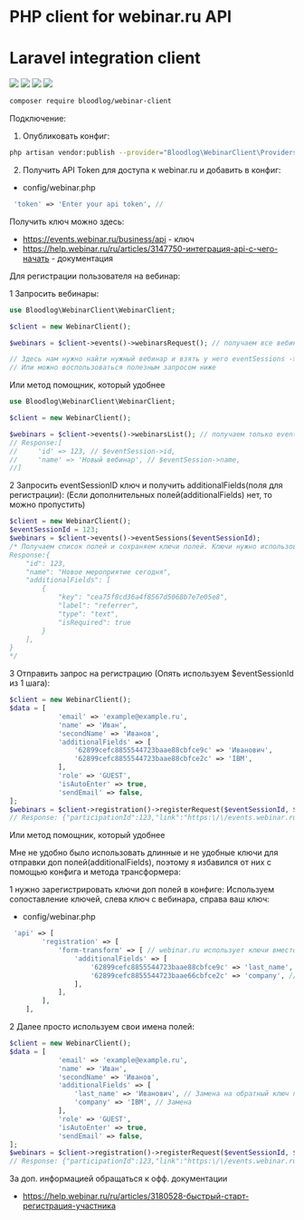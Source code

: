 # PHP client for webinar.ru API
# Laravel integration client

![](https://img.shields.io/badge/PHP-^7.4-blue)
![](https://img.shields.io/badge/PHP-^8.0-blue)
![](https://img.shields.io/badge/Laravel-^6.0-red)
![](https://img.shields.io/badge/version-1.0.0-lightgrey)

```bash 
composer require bloodlog/webinar-client
```


Подключение:
1. Опубликовать конфиг:
```bash 
php artisan vendor:publish --provider="Bloodlog\WebinarClient\Providers\WebinarClientProvider"   
```
2. Получить API Token для доступа к webinar.ru и добавить в конфиг:

* config/webinar.php
```php
 'token' => 'Enter your api token', // 
 ```

Получить ключ можно здесь:
* https://events.webinar.ru/business/api - ключ
* https://help.webinar.ru/ru/articles/3147750-интеграция-api-с-чего-начать - документация


Для регистрации пользователя на вебинар:

1 Запросить вебинары:
```php 
use Bloodlog\WebinarClient\WebinarClient;

$client = new WebinarClient();

$webinars = $client->events()->webinarsRequest(); // получаем все вебинары

// Здесь нам нужно найти нужный вебинар и взять у него eventSessions -> id
// Или можно воспользоваться полезным запросом ниже
```
Или метод помощник, который удобнее  
```php 
use Bloodlog\WebinarClient\WebinarClient;

$client = new WebinarClient();

$webinars = $client->events()->webinarsList(); // получаем только eventSessionId и имя вебинара
// Response:[
//     'id' => 123, // $eventSession->id,
//     'name' => 'Новый вебинар', // $eventSession->name,
//]
```
2 Запросить eventSessionID ключ и получить additionalFields(поля для регистрации):
(Если дополнительных полей(additionalFields) нет, то можно пропустить)
```php 
$client = new WebinarClient();
$eventSessionId = 123;
$webinars = $client->events()->eventSessions($eventSessionId);
/* Получаем список полей и сохраняем ключи полей. Ключи нужно использовать при регистрации пользователей.
Response:{
    "id": 123,
    "name": "Новое мероприятие сегодня",
    "additionalFields": [
        {
            "key": "cea75f8cd36a4f8567d5068b7e7e05e8",
            "label": "referrer",
            "type": "text",
            "isRequired": true
        }
    ],
}    
*/
```
3 Отправить запрос на регистрацию (Опять используем $eventSessionId из 1 шага):
```php 
$client = new WebinarClient();
$data = [
            'email' => 'example@example.ru',
            'name' => 'Иван',
            'secondName' => 'Иванов',
            'additionalFields' => [
                '62899cefc8855544723baae88cbfce9c' => 'Иванович',
                '62899cefc8855544723baae88cbfce2c' => 'IBM',
            ],
            'role' => 'GUEST',
            'isAutoEnter' => true,
            'sendEmail' => false,
];
$webinars = $client->registration()->registerRequest($eventSessionId, $data); 
// Response: {"participationId":123,"link":"https:\/\/events.webinar.ru\/Test\/9232275\/46a222712a0466960b1bf3a432c22054","contactId":654}
```
Или метод помощник, который удобнее

Мне не удобно было использовать длинные и не удобные ключи для отправки доп полей(additionalFields), 
поэтому я избавился от них с помощью конфига и метода трансформера:

1 нужно зарегистрировать ключи доп полей в конфиге:
Используем сопоставление ключей, слева ключ с вебинара, справа ваш ключ:
* config/webinar.php
```php
 'api' => [
        'registration' => [
            'form-transform' => [ // webinar.ru использует ключи вместо наименования полей. После получения ключей для регистрации нужно сопоставить поля
                'additionalFields' => [
                    '62899cefc8855544723baae88cbfce9c' => 'last_name', // Сопоставление по которому будет произведена замена
                    '62899cefc8855544723baae66cbfce2c' => 'company', // Сопоставление по которому будет произведена замена
                ],
            ],
        ],
    ],
 ```
2 Далее просто используем свои имена полей:
```php 
$client = new WebinarClient();
$data = [
            'email' => 'example@example.ru',
            'name' => 'Иван',
            'secondName' => 'Иванов',
            'additionalFields' => [
                'last_name' => 'Иванович', // Замена на обратный ключ произойдёт внутри метода.
                'company' => 'IBM', // Замена
            ],
            'role' => 'GUEST',
            'isAutoEnter' => true,
            'sendEmail' => false,
];
$webinars = $client->registration()->registerRequest($eventSessionId, $data); 
// Response: {"participationId":123,"link":"https:\/\/events.webinar.ru\/Test\/9232275\/46a222712a0466960b1bf3a432c22054","contactId":654}

```


За доп. информацией обращаться к офф. документации

* https://help.webinar.ru/ru/articles/3180528-быстрый-старт-регистрация-участника
